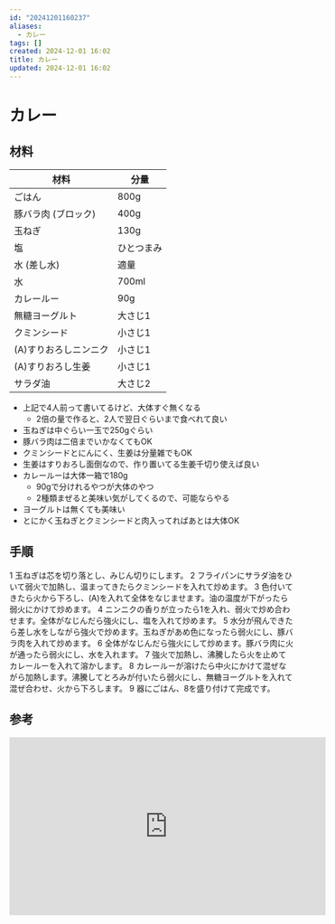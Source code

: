 ```yaml
---
id: "20241201160237"
aliases:
  - カレー
tags: []
created: 2024-12-01 16:02
title: カレー
updated: 2024-12-01 16:02
---
```


# カレー

## 材料


| 材料               | 分量         |
|--------------------|-------------|
| ごはん             | 800g        |
| 豚バラ肉 (ブロック) | 400g        |
| 玉ねぎ             | 130g        |
| 塩                 | ひとつまみ   |
| 水 (差し水)        | 適量        |
| 水                 | 700ml       |
| カレールー         | 90g         |
| 無糖ヨーグルト     | 大さじ1     |
| クミンシード       | 小さじ1     |
| (A)すりおろしニンニク | 小さじ1     |
| (A)すりおろし生姜  | 小さじ1     |
| サラダ油           | 大さじ2     |

- 上記で4人前って書いてるけど、大体すぐ無くなる
    - 2倍の量で作ると、2人で翌日ぐらいまで食べれて良い
- 玉ねぎは中ぐらい一玉で250gぐらい
- 豚バラ肉は二倍までいかなくてもOK
- クミンシードとにんにく、生姜は分量雑でもOK
- 生姜はすりおろし面倒なので、作り置いてる生姜千切り使えば良い
- カレールーは大体一箱で180g
    - 90gで分けれるやつが大体のやつ
    - 2種類まぜると美味い気がしてくるので、可能ならやる
- ヨーグルトは無くても美味い
- とにかく玉ねぎとクミンシードと肉入ってればあとは大体OK

## 手順

1 玉ねぎは芯を切り落とし、みじん切りにします。
2 フライパンにサラダ油をひいて弱火で加熱し、温まってきたらクミンシードを入れて炒めます。
3 色付いてきたら火から下ろし、(A)を入れて全体をなじませます。油の温度が下がったら弱火にかけて炒めます。
4 ニンニクの香りが立ったら1を入れ、弱火で炒め合わせます。全体がなじんだら強火にし、塩を入れて炒めます。
5 水分が飛んできたら差し水をしながら強火で炒めます。玉ねぎがあめ色になったら弱火にし、豚バラ肉を入れて炒めます。
6 全体がなじんだら強火にして炒めます。豚バラ肉に火が通ったら弱火にし、水を入れます。
7 強火で加熱し、沸騰したら火を止めてカレールーを入れて溶かします。
8 カレールーが溶けたら中火にかけて混ぜながら加熱します。沸騰してとろみが付いたら弱火にし、無糖ヨーグルトを入れて混ぜ合わせ、火から下ろします。
9 器にごはん、8を盛り付けて完成です。

## 参考

<iframe width="560" height="315" src="https://www.youtube.com/embed/dDkYd0N5Zck?si=PhH1LztHIOn7m1_k" title="YouTube video player" frameborder="0" allow="accelerometer; autoplay; clipboard-write; encrypted-media; gyroscope; picture-in-picture; web-share" referrerpolicy="strict-origin-when-cross-origin" allowfullscreen></iframe>
